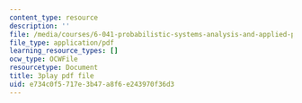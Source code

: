 ```yaml
---
content_type: resource
description: ''
file: /media/courses/6-041-probabilistic-systems-analysis-and-applied-probability-fall-2010/e734c0f5717e3b47a8f6e243970f36d3_IkbkEtOOC1Y.pdf
file_type: application/pdf
learning_resource_types: []
ocw_type: OCWFile
resourcetype: Document
title: 3play pdf file
uid: e734c0f5-717e-3b47-a8f6-e243970f36d3
---
```

